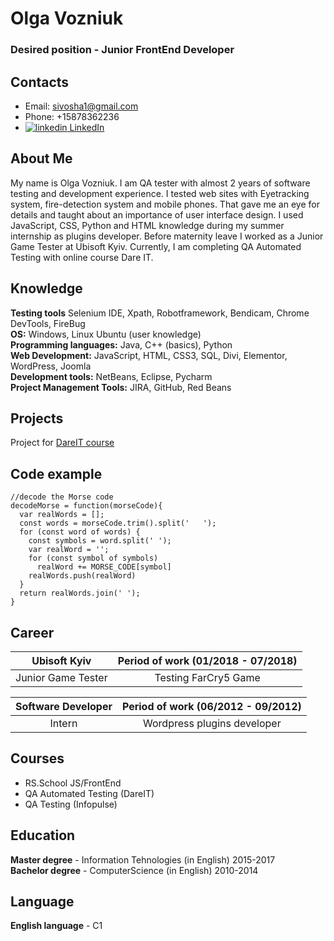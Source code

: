 # Olga Vozniuk
### Desired position - Junior FrontEnd Developer
## Contacts
* Email: [sivosha1@gmail.com](mailto:sivosha1@gmail.com)
* Phone: +15878362236
* <a href="http://www.linkedin.com/in/olga-vozniuk" rel="nofollow noreferrer">
    <img src="https://i.stack.imgur.com/gVE0j.png" alt="linkedin"> LinkedIn
  </a>
## About Me
My name is Olga Vozniuk. I am QA tester with almost 2 years of software testing and development experience. I tested web sites with
Eyetracking system, fire-detection system and mobile phones. That gave me an eye for details and taught about an
importance of user interface design. I used JavaScript, CSS, Python and HTML knowledge during my summer
internship as plugins developer. Before maternity leave I worked as a Junior Game Tester at Ubisoft Kyiv. Currently, I
am completing QA Automated Testing with online course Dare IT.

## Knowledge
**Testing tools** Selenium IDE, Xpath, Robotframework, Bendicam, Chrome DevTools, FireBug\
**OS:** Windows, Linux Ubuntu (user knowledge)\
**Programming languages:** Java, C++ (basics), Python\
**Web Development:** JavaScript, HTML, CSS3, SQL, Divi, Elementor, WordPress, Joomla\
**Development tools:** NetBeans, Eclipse, Pycharm\
**Project Management Tools:** JIRA, GitHub, Red Beans

## Projects
Project for [DareIT course](https://github.com/sivosha/challenge_portfolio_pati)

## Code example
```
//decode the Morse code
decodeMorse = function(morseCode){
  var realWords = [];
  const words = morseCode.trim().split('   ');
  for (const word of words) {
    const symbols = word.split(' ');
    var realWord = '';
    for (const symbol of symbols)
      realWord += MORSE_CODE[symbol]
    realWords.push(realWord)
  }
  return realWords.join(' ');
}
```

## Career
| Ubisoft Kyiv | Period of work (01/2018 - 07/2018) |
|:---------:|:----------------------------------:|
| Junior Game Tester | Testing FarCry5 Game |

| Software Developer | Period of work (06/2012 - 09/2012) |
|:---------:|:----------------------------------:|
| Intern | Wordpress plugins developer |

## Courses
* RS.School JS/FrontEnd
* QA Automated Testing (DareIT)
* QA Testing (Infopulse) 

## Education
**Master degree** - Information Tehnologies (in English)    2015-2017\
**Bachelor degree** - ComputerScience (in English)  2010-2014

## Language
**English language** - C1
